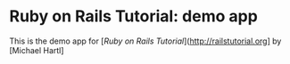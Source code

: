 # Ruby on Rails Tutorial: demo app

This is the demo app for [*Ruby on Rails Tutorial*](http://railstutorial.org] by [Michael Hartl]
